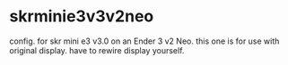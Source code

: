 # skrminie3v3v2neo
config. for skr mini e3 v3.0 on an Ender 3 v2 Neo. this one is for use with original display. have to rewire display yourself.
